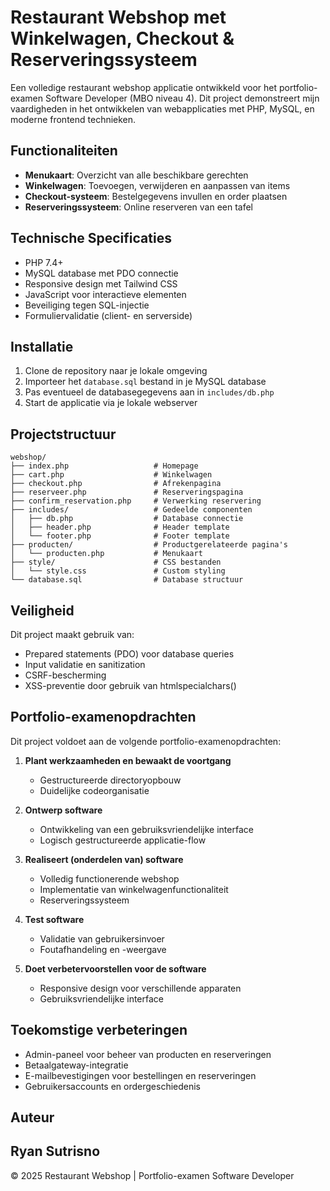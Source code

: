 # Restaurant Webshop met Winkelwagen, Checkout & Reserveringssysteem

Een volledige restaurant webshop applicatie ontwikkeld voor het portfolio-examen Software Developer (MBO niveau 4). Dit project demonstreert mijn vaardigheden in het ontwikkelen van webapplicaties met PHP, MySQL, en moderne frontend technieken.

## Functionaliteiten

- **Menukaart**: Overzicht van alle beschikbare gerechten
- **Winkelwagen**: Toevoegen, verwijderen en aanpassen van items
- **Checkout-systeem**: Bestelgegevens invullen en order plaatsen
- **Reserveringssysteem**: Online reserveren van een tafel

## Technische Specificaties

- PHP 7.4+
- MySQL database met PDO connectie
- Responsive design met Tailwind CSS
- JavaScript voor interactieve elementen
- Beveiliging tegen SQL-injectie
- Formuliervalidatie (client- en serverside)

## Installatie

1. Clone de repository naar je lokale omgeving
2. Importeer het `database.sql` bestand in je MySQL database
3. Pas eventueel de databasegegevens aan in `includes/db.php`
4. Start de applicatie via je lokale webserver

## Projectstructuur

```
webshop/
├── index.php                   # Homepage
├── cart.php                    # Winkelwagen
├── checkout.php                # Afrekenpagina
├── reserveer.php               # Reserveringspagina
├── confirm_reservation.php     # Verwerking reservering
├── includes/                   # Gedeelde componenten
│   ├── db.php                  # Database connectie
│   ├── header.php              # Header template
│   └── footer.php              # Footer template
├── producten/                  # Productgerelateerde pagina's
│   └── producten.php           # Menukaart
├── style/                      # CSS bestanden
│   └── style.css               # Custom styling
└── database.sql                # Database structuur
```

## Veiligheid

Dit project maakt gebruik van:
- Prepared statements (PDO) voor database queries
- Input validatie en sanitization
- CSRF-bescherming
- XSS-preventie door gebruik van htmlspecialchars()

## Portfolio-examenopdrachten

Dit project voldoet aan de volgende portfolio-examenopdrachten:

1. **Plant werkzaamheden en bewaakt de voortgang**
   - Gestructureerde directoryopbouw
   - Duidelijke codeorganisatie

2. **Ontwerp software**
   - Ontwikkeling van een gebruiksvriendelijke interface
   - Logisch gestructureerde applicatie-flow

3. **Realiseert (onderdelen van) software**
   - Volledig functionerende webshop
   - Implementatie van winkelwagenfunctionaliteit
   - Reserveringssysteem

4. **Test software**
   - Validatie van gebruikersinvoer
   - Foutafhandeling en -weergave

5. **Doet verbetervoorstellen voor de software**
   - Responsive design voor verschillende apparaten
   - Gebruiksvriendelijke interface

## Toekomstige verbeteringen

- Admin-paneel voor beheer van producten en reserveringen
- Betaalgateway-integratie
- E-mailbevestigingen voor bestellingen en reserveringen
- Gebruikersaccounts en ordergeschiedenis

## Auteur

Ryan Sutrisno   
---

© 2025 Restaurant Webshop | Portfolio-examen Software Developer 
